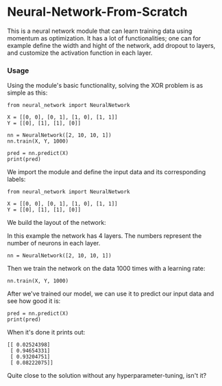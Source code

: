 # Neural-Network-From-Scratch
This is a neural network module that can learn training data using momentum as optimization. It has a lot of functionalities; one can for example define the width and hight of the network, add dropout to layers, and customize the activation function in each layer.

### Usage
Using the module's basic functionality, solving the XOR problem is as simple as this:
```
from neural_network import NeuralNetwork

X = [[0, 0], [0, 1], [1, 0], [1, 1]]
Y = [[0], [1], [1], [0]]

nn = NeuralNetwork([2, 10, 10, 1])
nn.train(X, Y, 1000)

pred = nn.predict(X)
print(pred)
```
We import the module and define the input data and its corresponding labels:
```
from neural_network import NeuralNetwork

X = [[0, 0], [0, 1], [1, 0], [1, 1]]
Y = [[0], [1], [1], [0]]
```
We build the layout of the network:

In this example the network has 4 layers. The numbers represent the number of neurons in each layer.
```
nn = NeuralNetwork([2, 10, 10, 1])
```
Then we train the network on the data 1000 times with a learning rate:
```
nn.train(X, Y, 1000)
```
After we've trained our model, we can use it to predict our input data and see how good it is:
```
pred = nn.predict(X)
print(pred)
```
When it's done it prints out:
```
[[ 0.02524398]
 [ 0.94654331]
 [ 0.93204751]
 [ 0.08222075]]
```
Quite close to the solution without any hyperparameter-tuning, isn't it?
